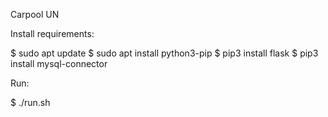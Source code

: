 Carpool UN

Install requirements:

$ sudo apt update
$ sudo apt install python3-pip
$ pip3 install flask
$ pip3 install mysql-connector

Run:

$ ./run.sh
